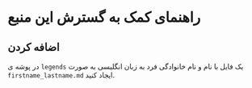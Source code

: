 # راهنمای کمک به گسترش این منبع

## اضافه کردن
در پوشه ی `legends` یک فایل با نام و نام خانوادگی فرد به زبان انگلیسی به صورت `firstname_lastname.md` ایجاد کنید.
